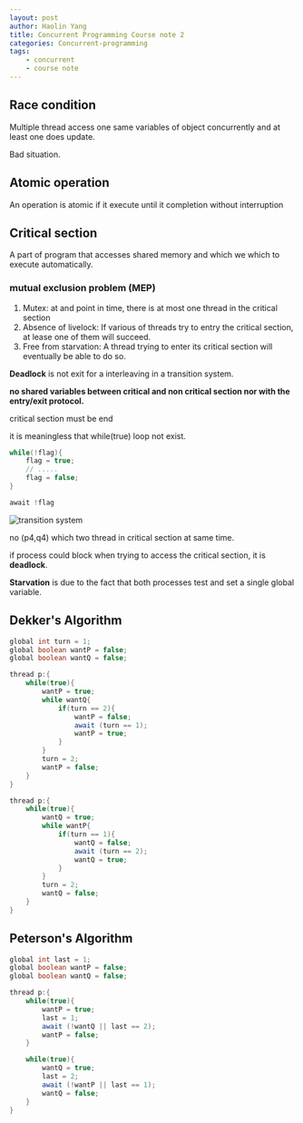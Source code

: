 ```yaml
---
layout: post
author: Haolin Yang
title: Concurrent Programming Course note 2
categories: Concurrent-programming
tags:
    - concurrent
    - course note
---
```


## Race condition

Multiple thread access one same variables of object concurrently and at least one does update.

Bad situation.

## Atomic operation

An operation is atomic if it execute until it completion without interruption

## Critical section

A part of program that accesses shared memory and which we which to execute automatically.

### mutual exclusion problem (MEP)

1. Mutex: at and point in time, there is at most one thread in the critical section
2. Absence of livelock: If various of threads try to entry the critical section, at lease one of them will succeed.
3. Free from starvation: A thread trying to enter its critical section will eventually be able to do so.

**Deadlock** is not exit for a interleaving in a transition system.

**no shared variables between critical and non critical section nor with the entry/exit protocol.**

critical section must be end

it is meaningless that while(true) loop not exist.

```cpp
while(!flag){
    flag = true;
    // .....
    flag = false;
}

await !flag
```

![transition system]({{site.url}}{{site.baseurl}}/public/images/2019-09-04-concurrent-programming-2/transition-system.png)

no (p4,q4) which two thread in critical section at same time.

if process could block when trying to access the critical section, it is **deadlock**.

**Starvation** is due to the fact that both processes test and set a single global variable.

## Dekker's Algorithm

```java
global int turn = 1;
global boolean wantP = false;
global boolean wantQ = false;

thread p:{
    while(true){
        wantP = true;
        while wantQ{
            if(turn == 2){
                wantP = false;
                await (turn == 1);
                wantP = true;
            }
        }
        turn = 2;
        wantP = false;
    }
}

thread p:{
    while(true){
        wantQ = true;
        while wantP{
            if(turn == 1){
                wantQ = false;
                await (turn == 2);
                wantQ = true;
            }
        }
        turn = 2;
        wantQ = false;
    }
}
```

## Peterson's Algorithm

```java
global int last = 1;
global boolean wantP = false;
global boolean wantQ = false;

thread p:{
    while(true){
        wantP = true;
        last = 1;
        await (!wantQ || last == 2);
        wantP = false;
    }

    while(true){
        wantQ = true;
        last = 2;
        await (!wantP || last == 1);
        wantQ = false;
    }
}
```
